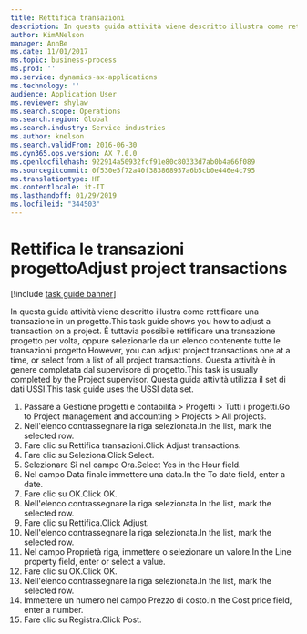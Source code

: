 ```yaml
---
title: Rettifica transazioni
description: In questa guida attività viene descritto illustra come rettificare una transazione in un progetto.
author: KimANelson
manager: AnnBe
ms.date: 11/01/2017
ms.topic: business-process
ms.prod: ''
ms.service: dynamics-ax-applications
ms.technology: ''
audience: Application User
ms.reviewer: shylaw
ms.search.scope: Operations
ms.search.region: Global
ms.search.industry: Service industries
ms.author: knelson
ms.search.validFrom: 2016-06-30
ms.dyn365.ops.version: AX 7.0.0
ms.openlocfilehash: 922914a50932fcf91e80c80333d7ab0b4a66f089
ms.sourcegitcommit: 0f530e5f72a40f383868957a6b5cb0e446e4c795
ms.translationtype: HT
ms.contentlocale: it-IT
ms.lasthandoff: 01/29/2019
ms.locfileid: "344503"
---
```

# <a name="adjust-project-transactions"></a><span data-ttu-id="64ed2-103">Rettifica le transazioni progetto</span><span class="sxs-lookup"><span data-stu-id="64ed2-103">Adjust project transactions</span></span>

[!include [task guide banner](../../includes/task-guide-banner.md)]

<span data-ttu-id="64ed2-104">In questa guida attività viene descritto illustra come rettificare una transazione in un progetto.</span><span class="sxs-lookup"><span data-stu-id="64ed2-104">This task guide shows you how to adjust a transaction on a project.</span></span> <span data-ttu-id="64ed2-105">È tuttavia possibile rettificare una transazione progetto per volta, oppure selezionarle da un elenco contenente tutte le transazioni progetto.</span><span class="sxs-lookup"><span data-stu-id="64ed2-105">However, you can adjust project transactions one at a time, or select from a list of all project transactions.</span></span> <span data-ttu-id="64ed2-106">Questa attività è in genere completata dal supervisore di progetto.</span><span class="sxs-lookup"><span data-stu-id="64ed2-106">This task is usually completed by the Project supervisor.</span></span> <span data-ttu-id="64ed2-107">Questa guida attività utilizza il set di dati USSI.</span><span class="sxs-lookup"><span data-stu-id="64ed2-107">This task guide uses the USSI data set.</span></span>

1. <span data-ttu-id="64ed2-108">Passare a Gestione progetti e contabilità > Progetti > Tutti i progetti.</span><span class="sxs-lookup"><span data-stu-id="64ed2-108">Go to Project management and accounting > Projects > All projects.</span></span> 
2. <span data-ttu-id="64ed2-109">Nell'elenco contrassegnare la riga selezionata.</span><span class="sxs-lookup"><span data-stu-id="64ed2-109">In the list, mark the selected row.</span></span> 
3. <span data-ttu-id="64ed2-110">Fare clic su Rettifica transazioni.</span><span class="sxs-lookup"><span data-stu-id="64ed2-110">Click Adjust transactions.</span></span> 
4. <span data-ttu-id="64ed2-111">Fare clic su Seleziona.</span><span class="sxs-lookup"><span data-stu-id="64ed2-111">Click Select.</span></span> 
5. <span data-ttu-id="64ed2-112">Selezionare Sì nel campo Ora.</span><span class="sxs-lookup"><span data-stu-id="64ed2-112">Select Yes in the Hour field.</span></span> 
6. <span data-ttu-id="64ed2-113">Nel campo Data finale immettere una data.</span><span class="sxs-lookup"><span data-stu-id="64ed2-113">In the To date field, enter a date.</span></span> 
7. <span data-ttu-id="64ed2-114">Fare clic su OK.</span><span class="sxs-lookup"><span data-stu-id="64ed2-114">Click OK.</span></span> 
8. <span data-ttu-id="64ed2-115">Nell'elenco contrassegnare la riga selezionata.</span><span class="sxs-lookup"><span data-stu-id="64ed2-115">In the list, mark the selected row.</span></span> 
9. <span data-ttu-id="64ed2-116">Fare clic su Rettifica.</span><span class="sxs-lookup"><span data-stu-id="64ed2-116">Click Adjust.</span></span> 
10. <span data-ttu-id="64ed2-117">Nell'elenco contrassegnare la riga selezionata.</span><span class="sxs-lookup"><span data-stu-id="64ed2-117">In the list, mark the selected row.</span></span> 
11. <span data-ttu-id="64ed2-118">Nel campo Proprietà riga, immettere o selezionare un valore.</span><span class="sxs-lookup"><span data-stu-id="64ed2-118">In the Line property field, enter or select a value.</span></span> 
12. <span data-ttu-id="64ed2-119">Fare clic su OK.</span><span class="sxs-lookup"><span data-stu-id="64ed2-119">Click OK.</span></span> 
13. <span data-ttu-id="64ed2-120">Nell'elenco contrassegnare la riga selezionata.</span><span class="sxs-lookup"><span data-stu-id="64ed2-120">In the list, mark the selected row.</span></span> 
14. <span data-ttu-id="64ed2-121">Immettere un numero nel campo Prezzo di costo.</span><span class="sxs-lookup"><span data-stu-id="64ed2-121">In the Cost price field, enter a number.</span></span> 
15. <span data-ttu-id="64ed2-122">Fare clic su Registra.</span><span class="sxs-lookup"><span data-stu-id="64ed2-122">Click Post.</span></span> 
